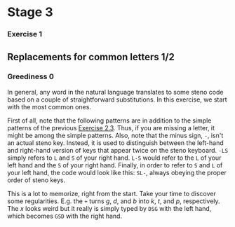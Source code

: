 # Stage 3

### Exercise 1

## Replacements for common letters 1/2

### Greediness 0

In general, any word in the natural language translates to some steno code
based on a couple of straightforward substitutions.
In this exercise, we start with the most common ones.

First of all, note that the following patterns are in addition
to the simple patterns of the previous [Exercise 2.3](/SystemDE/TextEN/11).
Thus, if you are missing a letter, it might be among the simple patterns.
Also, note that the minus sign, `-`, isn't an actual steno key.
Instead, it is used to distinguish between the left-hand and right-hand version of keys
that appear twice on the steno keyboard.
`-LS` simply refers to `L` and `S` of your right hand.
`L-S` would refer to the `L` of your left hand and the `S` of your right hand.
Finally, in order to refer to `S` and `L` of your left hand, the code would look like this:
`SL-`, always obeying the proper order of steno keys.

<!--separator-->

This is a lot to memorize, right from the start.
Take your time to discover some regularities.
E.g. the `+` turns *g*, *d*, and *b* into *k*, *t*, and *p*, respectively.
The *x* looks weird but it really is simply typed by `DSG` with the left hand,
which becomes `GSD` with the right hand.
